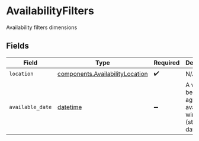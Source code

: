 # AvailabilityFilters

Availability filters dimensions


## Fields

| Field                                                                              | Type                                                                               | Required                                                                           | Description                                                                        | Example                                                                            |
| ---------------------------------------------------------------------------------- | ---------------------------------------------------------------------------------- | ---------------------------------------------------------------------------------- | ---------------------------------------------------------------------------------- | ---------------------------------------------------------------------------------- |
| `location`                                                                         | [components.AvailabilityLocation](../../models/components/availabilitylocation.md) | :heavy_check_mark:                                                                 | N/A                                                                                |                                                                                    |
| `available_date`                                                                   | [datetime](https://docs.python.org/3/library/datetime.html#datetime-objects)       | :heavy_minus_sign:                                                                 | A value to be matched against the availability window (start & end date)           | 2017-07-21                                                                         |